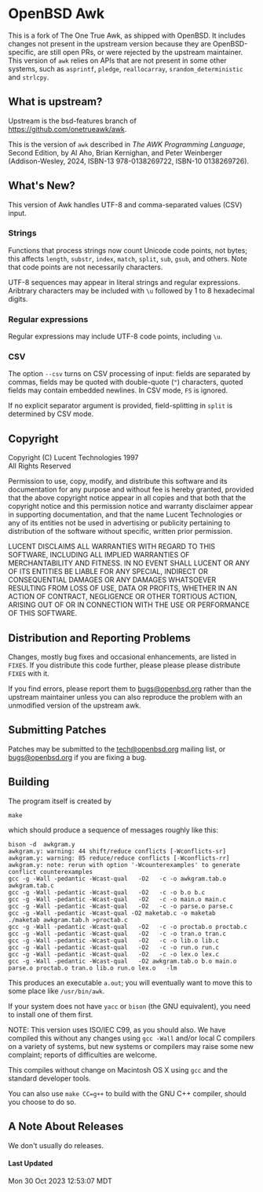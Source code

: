 # OpenBSD Awk

This is a fork of The One True Awk, as shipped with OpenBSD.  It
includes changes not present in the upstream version because they
are OpenBSD-specific, are still open PRs, or were rejected by the
upstream maintainer.  This version of `awk` relies on APIs that are
not present in some other systems, such as `asprintf`, `pledge`,
`reallocarray`, `srandom_deterministic` and `strlcpy`.

## What is upstream? ##

Upstream is the bsd-features branch of https://github.com/onetrueawk/awk.

This is the version of `awk` described in _The AWK Programming Language_,
Second Edition, by Al Aho, Brian Kernighan, and Peter Weinberger
(Addison-Wesley, 2024, ISBN-13 978-0138269722, ISBN-10 0138269726).

## What's New? ##

This version of Awk handles UTF-8 and comma-separated values (CSV) input.

### Strings ###

Functions that process strings now count Unicode code points, not bytes;
this affects `length`, `substr`, `index`, `match`, `split`,
`sub`, `gsub`, and others.  Note that code
points are not necessarily characters.

UTF-8 sequences may appear in literal strings and regular expressions.
Aribtrary characters may be included with `\u` followed by 1 to 8 hexadecimal digits.

### Regular expressions ###

Regular expressions may include UTF-8 code points, including `\u`.

### CSV ###

The option `--csv` turns on CSV processing of input:
fields are separated by commas, fields may be quoted with
double-quote (`"`) characters, quoted fields may contain embedded newlines.
In CSV mode, `FS` is ignored.

If no explicit separator argument is provided,
field-splitting in `split` is determined by CSV mode.

## Copyright

Copyright (C) Lucent Technologies 1997<br/>
All Rights Reserved

Permission to use, copy, modify, and distribute this software and
its documentation for any purpose and without fee is hereby
granted, provided that the above copyright notice appear in all
copies and that both that the copyright notice and this
permission notice and warranty disclaimer appear in supporting
documentation, and that the name Lucent Technologies or any of
its entities not be used in advertising or publicity pertaining
to distribution of the software without specific, written prior
permission.

LUCENT DISCLAIMS ALL WARRANTIES WITH REGARD TO THIS SOFTWARE,
INCLUDING ALL IMPLIED WARRANTIES OF MERCHANTABILITY AND FITNESS.
IN NO EVENT SHALL LUCENT OR ANY OF ITS ENTITIES BE LIABLE FOR ANY
SPECIAL, INDIRECT OR CONSEQUENTIAL DAMAGES OR ANY DAMAGES
WHATSOEVER RESULTING FROM LOSS OF USE, DATA OR PROFITS, WHETHER
IN AN ACTION OF CONTRACT, NEGLIGENCE OR OTHER TORTIOUS ACTION,
ARISING OUT OF OR IN CONNECTION WITH THE USE OR PERFORMANCE OF
THIS SOFTWARE.

## Distribution and Reporting Problems

Changes, mostly bug fixes and occasional enhancements, are listed
in `FIXES`.  If you distribute this code further, please please please
distribute `FIXES` with it.

If you find errors, please report them to bugs@openbsd.org rather
than the upstream maintainer unless you can also reproduce the
problem with an unmodified version of the upstream awk.

## Submitting Patches

Patches may be submitted to the tech@openbsd.org mailing list, or
bugs@openbsd.org if you are fixing a bug.

## Building

The program itself is created by

	make

which should produce a sequence of messages roughly like this:

	bison -d  awkgram.y
	awkgram.y: warning: 44 shift/reduce conflicts [-Wconflicts-sr]
	awkgram.y: warning: 85 reduce/reduce conflicts [-Wconflicts-rr]
	awkgram.y: note: rerun with option '-Wcounterexamples' to generate conflict counterexamples
	gcc -g -Wall -pedantic -Wcast-qual   -O2   -c -o awkgram.tab.o awkgram.tab.c
	gcc -g -Wall -pedantic -Wcast-qual   -O2   -c -o b.o b.c
	gcc -g -Wall -pedantic -Wcast-qual   -O2   -c -o main.o main.c
	gcc -g -Wall -pedantic -Wcast-qual   -O2   -c -o parse.o parse.c
	gcc -g -Wall -pedantic -Wcast-qual -O2 maketab.c -o maketab
	./maketab awkgram.tab.h >proctab.c
	gcc -g -Wall -pedantic -Wcast-qual   -O2   -c -o proctab.o proctab.c
	gcc -g -Wall -pedantic -Wcast-qual   -O2   -c -o tran.o tran.c
	gcc -g -Wall -pedantic -Wcast-qual   -O2   -c -o lib.o lib.c
	gcc -g -Wall -pedantic -Wcast-qual   -O2   -c -o run.o run.c
	gcc -g -Wall -pedantic -Wcast-qual   -O2   -c -o lex.o lex.c
	gcc -g -Wall -pedantic -Wcast-qual   -O2 awkgram.tab.o b.o main.o parse.o proctab.o tran.o lib.o run.o lex.o   -lm

This produces an executable `a.out`; you will eventually want to
move this to some place like `/usr/bin/awk`.

If your system does not have `yacc` or `bison` (the GNU
equivalent), you need to install one of them first.

NOTE: This version uses ISO/IEC C99, as you should also.  We have
compiled this without any changes using `gcc -Wall` and/or local C
compilers on a variety of systems, but new systems or compilers
may raise some new complaint; reports of difficulties are
welcome.

This compiles without change on Macintosh OS X using `gcc` and
the standard developer tools.

You can also use `make CC=g++` to build with the GNU C++ compiler,
should you choose to do so.

## A Note About Releases

We don't usually do releases.

#### Last Updated

Mon 30 Oct 2023 12:53:07 MDT
